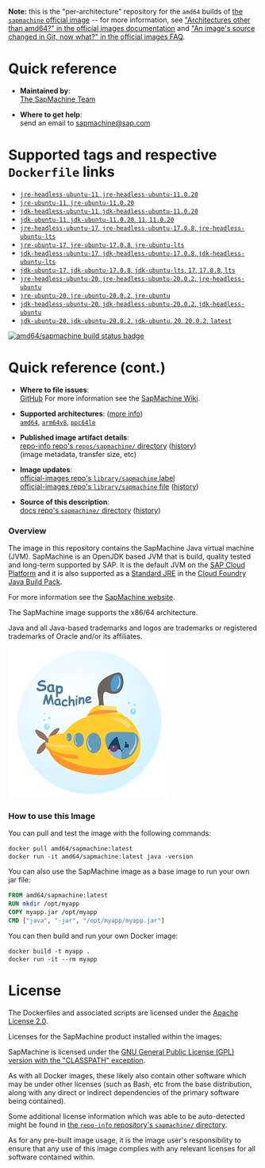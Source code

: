 <!--

********************************************************************************

WARNING:

    DO NOT EDIT "sapmachine/README.md"

    IT IS AUTO-GENERATED

    (from the other files in "sapmachine/" combined with a set of templates)

********************************************************************************

-->

**Note:** this is the "per-architecture" repository for the `amd64` builds of [the `sapmachine` official image](https://hub.docker.com/_/sapmachine) -- for more information, see ["Architectures other than amd64?" in the official images documentation](https://github.com/docker-library/official-images#architectures-other-than-amd64) and ["An image's source changed in Git, now what?" in the official images FAQ](https://github.com/docker-library/faq#an-images-source-changed-in-git-now-what).

# Quick reference

-	**Maintained by**:  
	[The SapMachine Team](https://github.com/SAP/SapMachine)

-	**Where to get help**:  
	send an email to sapmachine@sap.com

# Supported tags and respective `Dockerfile` links

-	[`jre-headless-ubuntu-11`, `jre-headless-ubuntu-11.0.20`](https://github.com/SAP/SapMachine-infrastructure/blob/03a69c14ccf4cdb173bb67823d779770bcb44d72/dockerfiles/official/11/ubuntu/jre-headless/Dockerfile)
-	[`jre-ubuntu-11`, `jre-ubuntu-11.0.20`](https://github.com/SAP/SapMachine-infrastructure/blob/03a69c14ccf4cdb173bb67823d779770bcb44d72/dockerfiles/official/11/ubuntu/jre/Dockerfile)
-	[`jdk-headless-ubuntu-11`, `jdk-headless-ubuntu-11.0.20`](https://github.com/SAP/SapMachine-infrastructure/blob/03a69c14ccf4cdb173bb67823d779770bcb44d72/dockerfiles/official/11/ubuntu/jdk-headless/Dockerfile)
-	[`jdk-ubuntu-11`, `jdk-ubuntu-11.0.20`, `11`, `11.0.20`](https://github.com/SAP/SapMachine-infrastructure/blob/03a69c14ccf4cdb173bb67823d779770bcb44d72/dockerfiles/official/11/ubuntu/jdk/Dockerfile)
-	[`jre-headless-ubuntu-17`, `jre-headless-ubuntu-17.0.8`, `jre-headless-ubuntu-lts`](https://github.com/SAP/SapMachine-infrastructure/blob/2d4f3b8850a40a6ab8ea0322f05cc05ed19d0f4e/dockerfiles/official/17/ubuntu/jre-headless/Dockerfile)
-	[`jre-ubuntu-17`, `jre-ubuntu-17.0.8`, `jre-ubuntu-lts`](https://github.com/SAP/SapMachine-infrastructure/blob/2d4f3b8850a40a6ab8ea0322f05cc05ed19d0f4e/dockerfiles/official/17/ubuntu/jre/Dockerfile)
-	[`jdk-headless-ubuntu-17`, `jdk-headless-ubuntu-17.0.8`, `jdk-headless-ubuntu-lts`](https://github.com/SAP/SapMachine-infrastructure/blob/2d4f3b8850a40a6ab8ea0322f05cc05ed19d0f4e/dockerfiles/official/17/ubuntu/jdk-headless/Dockerfile)
-	[`jdk-ubuntu-17`, `jdk-ubuntu-17.0.8`, `jdk-ubuntu-lts`, `17`, `17.0.8`, `lts`](https://github.com/SAP/SapMachine-infrastructure/blob/2d4f3b8850a40a6ab8ea0322f05cc05ed19d0f4e/dockerfiles/official/17/ubuntu/jdk/Dockerfile)
-	[`jre-headless-ubuntu-20`, `jre-headless-ubuntu-20.0.2`, `jre-headless-ubuntu`](https://github.com/SAP/SapMachine-infrastructure/blob/d8d71766093af433437a77900cba0839781f54c1/dockerfiles/official/20/ubuntu/jre-headless/Dockerfile)
-	[`jre-ubuntu-20`, `jre-ubuntu-20.0.2`, `jre-ubuntu`](https://github.com/SAP/SapMachine-infrastructure/blob/d8d71766093af433437a77900cba0839781f54c1/dockerfiles/official/20/ubuntu/jre/Dockerfile)
-	[`jdk-headless-ubuntu-20`, `jdk-headless-ubuntu-20.0.2`, `jdk-headless-ubuntu`](https://github.com/SAP/SapMachine-infrastructure/blob/d8d71766093af433437a77900cba0839781f54c1/dockerfiles/official/20/ubuntu/jdk-headless/Dockerfile)
-	[`jdk-ubuntu-20`, `jdk-ubuntu-20.0.2`, `jdk-ubuntu`, `20`, `20.0.2`, `latest`](https://github.com/SAP/SapMachine-infrastructure/blob/d8d71766093af433437a77900cba0839781f54c1/dockerfiles/official/20/ubuntu/jdk/Dockerfile)

[![amd64/sapmachine build status badge](https://img.shields.io/jenkins/s/https/doi-janky.infosiftr.net/job/multiarch/job/amd64/job/sapmachine.svg?label=amd64/sapmachine%20%20build%20job)](https://doi-janky.infosiftr.net/job/multiarch/job/amd64/job/sapmachine/)

# Quick reference (cont.)

-	**Where to file issues**:  
	[GitHub](https://github.com/SAP/SapMachine/issues) For more information see the [SapMachine Wiki](https://github.com/SAP/SapMachine/wiki).

-	**Supported architectures**: ([more info](https://github.com/docker-library/official-images#architectures-other-than-amd64))  
	[`amd64`](https://hub.docker.com/r/amd64/sapmachine/), [`arm64v8`](https://hub.docker.com/r/arm64v8/sapmachine/), [`ppc64le`](https://hub.docker.com/r/ppc64le/sapmachine/)

-	**Published image artifact details**:  
	[repo-info repo's `repos/sapmachine/` directory](https://github.com/docker-library/repo-info/blob/master/repos/sapmachine) ([history](https://github.com/docker-library/repo-info/commits/master/repos/sapmachine))  
	(image metadata, transfer size, etc)

-	**Image updates**:  
	[official-images repo's `library/sapmachine` label](https://github.com/docker-library/official-images/issues?q=label%3Alibrary%2Fsapmachine)  
	[official-images repo's `library/sapmachine` file](https://github.com/docker-library/official-images/blob/master/library/sapmachine) ([history](https://github.com/docker-library/official-images/commits/master/library/sapmachine))

-	**Source of this description**:  
	[docs repo's `sapmachine/` directory](https://github.com/docker-library/docs/tree/master/sapmachine) ([history](https://github.com/docker-library/docs/commits/master/sapmachine))

### Overview

The image in this repository contains the SapMachine Java virtual machine (JVM). SapMachine is an OpenJDK based JVM that is build, quality tested and long-term supported by SAP. It is the default JVM on the [SAP Cloud Platform](https://cloudplatform.sap.com/index.html) and it is also supported as a [Standard JRE](https://github.com/cloudfoundry/java-buildpack/blob/master/docs/jre-sap_machine_jre.md) in the [Cloud Foundry Java Build Pack](https://github.com/cloudfoundry/java-buildpack).

For more information see the [SapMachine website](https://sapmachine.io).

The SapMachine image supports the x86/64 architecture.

Java and all Java-based trademarks and logos are trademarks or registered trademarks of Oracle and/or its affiliates.

![logo](https://raw.githubusercontent.com/docker-library/docs/7ce76bc750f7a81f6a6eab30a93deb061c4be75e/sapmachine/logo.png)

### How to use this Image

You can pull and test the image with the following commands:

```console
docker pull amd64/sapmachine:latest
docker run -it amd64/sapmachine:latest java -version
```

You can also use the SapMachine image as a base image to run your own jar file:

```dockerfile
FROM amd64/sapmachine:latest
RUN mkdir /opt/myapp
COPY myapp.jar /opt/myapp
CMD ["java", "-jar", "/opt/myapp/myapp.jar"]
```

You can then build and run your own Docker image:

```console
docker build -t myapp .
docker run -it --rm myapp
```

# License

The Dockerfiles and associated scripts are licensed under the [Apache License 2.0](http://www.apache.org/licenses/LICENSE-2.0.html).

Licenses for the SapMachine product installed within the images:

SapMachine is licensed under the [GNU General Public License (GPL) version with the "CLASSPATH" exception](https://github.com/SAP/SapMachine/blob/sapmachine/LICENSE).

As with all Docker images, these likely also contain other software which may be under other licenses (such as Bash, etc from the base distribution, along with any direct or indirect dependencies of the primary software being contained).

Some additional license information which was able to be auto-detected might be found in [the `repo-info` repository's `sapmachine/` directory](https://github.com/docker-library/repo-info/tree/master/repos/sapmachine).

As for any pre-built image usage, it is the image user's responsibility to ensure that any use of this image complies with any relevant licenses for all software contained within.
